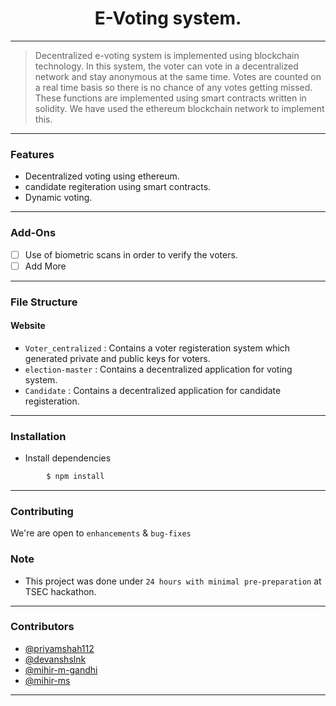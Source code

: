 
<h1 align="center">E-Voting system.</h1>

------------------------------------------

>Decentralized e-voting system is implemented using blockchain technology. In this system, the voter can vote in a decentralized network and stay anonymous at the same time. Votes are counted on a real time basis so there is no chance of any votes getting missed. These functions are implemented using smart contracts written in solidity. We have used the ethereum blockchain network to implement this.



------------------------------------------
### Features

- Decentralized voting using ethereum.
- candidate regiteration using smart contracts.
- Dynamic voting.


------------------------------------------

### Add-Ons

- [ ] Use of biometric scans in order to verify the voters.
- [ ] Add More

------------------------------------------
### File Structure


#### Website

- `Voter_centralized` : Contains a voter registeration system which generated private and public keys for voters.
- `election-master` : Contains a decentralized application for  voting system. 
- `Candidate` : Contains a decentralized application for candidate registeration.

------------------------------------------
### Installation

* Install dependencies
```sh
        $ npm install
```
------------------------------------------
### Contributing

 We're are open to `enhancements` & `bug-fixes`

### Note
- This project was done under `24 hours with minimal pre-preparation` at TSEC hackathon.
------------------------------------------
### Contributors

- [@priyamshah112](https://github.com/priyamshah112)
- [@devanshslnk](https://github.com/devanshslnk)
- [@mihir-m-gandhi](https://github.com/mihir-m-gandhi)
- [@mihir-ms](https://github.com/mihir-ms)



------------------------------------------
